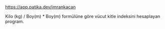 
https://app.patika.dev/imrankacan

Kilo (kg) / Boy(m) * Boy(m) formülüne göre vücut kitle indeksini hesaplayan program.